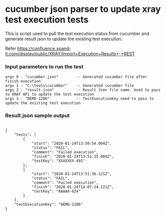 # cucumber json parser to update xray test execution tests

This is script used to pull the test execution status from cucumber and generate result json to update the existing test execution.

Refer https://confluence.xpand-it.com/display/public/XRAY/Import+Execution+Results+-+REST


### Input parameters to run the test
````
args 0 - "cucumber.json"        -- Generated cucumber file after finish execution
args 1 - "C:\tools\cucumber"    -- Generated cucumber file 
args 2 - "result.json"          -- Result Json file name. Used to pass to XRAY APi to update the test execution 
args 3 - "DEMO-1206"            -- TestExecutionKey need to pass to update the existing test execution

````
### Result.json sample output

````

{
    "tests": [
        {
            "start": "2020-01-24T13:50:54.004Z",
            "status": "FAIL",
            "comment": "Failed execution",
            "finish": "2020-01-24T13:51:35.004Z",
            "testKey": "XXXXXXX-491"
        },
        {
            "start": "2020-01-24T13:51:36.121Z",
            "status": "FAIL",
            "comment": "Failed execution",
            "finish": "2020-01-24T14:07:24.121Z",
            "testKey": "AAAAA-624"
        }
    ],
    "testExecutionKey": "DEMO-1206"
}

````
